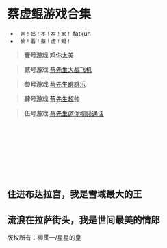 # 蔡虚鲲游戏合集


- ``` 爸！妈！不！在！家！```
fatkun
- ``` 偷！看！蔡！虚！鲲！```


> **壹号游戏**  <a href="https://fangkuai767.github.io/EatKun/">鸡你太美</a>


> **贰号游戏**  <a href="http://jlh.125ks.cn/cxk/">蔡先生大战飞机</a>


> **叁号游戏**  <a href="http://jlh.125ks.cn/cxk/dinogame/">蔡先生跳跳乐</a>


> **肆号游戏**  <a href="https://allentome.github.io/fly_boy/index.html">蔡先生超帅</a>

> **伍号游戏**  <a href="https://ljc966.github.io/Video-call/">蔡先生邀你视频通话</a>

<br/>
<br/>
<br/>
<br/>
<br/>
<br/>
<br/>

##  住进布达拉宫，我是雪域最大的王

##  流浪在拉萨街头，我是世间最美的情郎











版权所有：柳贯一/星星的皇
